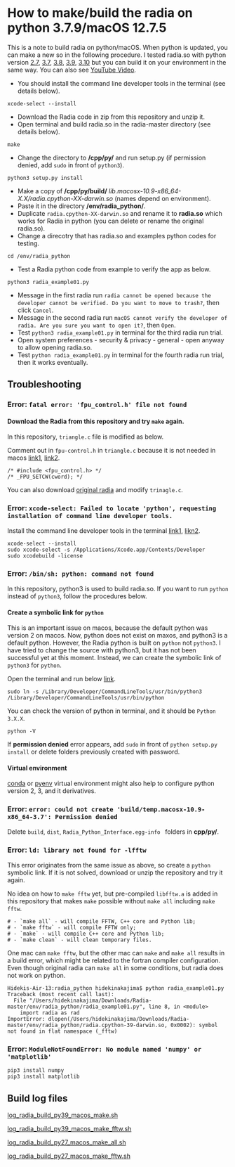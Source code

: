 # How to make/build the radia on python 3.7.9/macOS 12.7.5

This is a note to build radia on python/macOS. When python is updated, you can make a new so in the following procedure. I tested radia.so with python version [2.7](https://github.com/hidecode221b/Radia/blob/master/env/radia_python/radia.cpython-27m-darwin.so), [3.7](https://github.com/hidecode221b/Radia/blob/master/env/radia_python/radia.cpython-37m-darwin.so), [3.8](https://github.com/hidecode221b/Radia/blob/master/env/radia_python/radia.cpython-38-darwin.so), [3.9](https://github.com/hidecode221b/Radia/blob/master/env/radia_python/radia.cpython-39-darwin.so), [3.10](https://github.com/hidecode221b/Radia/blob/master/env/radia_python/radia.cpython-310-darwin.so) but you can build it on your environment in the same way. You can also see [YouTube Video](https://youtu.be/mbbfCD5LF5c). 

- You should install the command line developer tools in the terminal (see details below).
```
xcode-select --install
```
- Download the Radia code in zip from this repository and unzip it.
- Open terminal and build radia.so in the radia-master directory (see details below).
```
make
```
- Change the directory to **/cpp/py/** and run setup.py (if permission denied, add `sudo` in front of `python3`).
```
python3 setup.py install
```
- Make a copy of **/cpp/py/build/** *lib.macosx-10.9-x86_64-X.X/radia.cpython-XX-darwin.so* (names depend on environment).
- Paste it in the directory **/env/radia_python/**.
- Duplicate `radia.cpython-XX-darwin.so` and rename it to **radia.so** which works for Radia in python (you can delete or rename the original radia.so).
- Change a direcotry that has radia.so and examples python codes for testing.
```
cd /env/radia_python
```
- Test a Radia python code from example to verify the app as below.
```
python3 radia_example01.py
```

- Message in the first radia run `radia cannot be opened because the developer cannot be verified. Do you want to move to trash?`, then click `Cancel`.
- Message in the second radia run `macOS cannot verify the developer of radia. Are you sure you want to open it?`, then `Open`.
- Test `python3 radia_example01.py` in terminal for the third radia run trial.
- Open system preferences - security & privacy - general - open anyway to allow opening radia.so.
- Test `python radia_example01.py` in terminal for the fourth radia run trial, then it works eventually.

## Troubleshooting

### Error: `fatal error: 'fpu_control.h' file not found`

#### Download the Radia from this repository and try `make` again.

In this repository, `triangle.c` file is modified as below.

Comment out in `fpu-control.h` in `triangle.c` because it is not needed in macos [link1](https://github.com/YosysHQ/yosys/issues/334), [link2](https://stackoverflow.com/questions/4271881/newbie-problem-with-gcc-4-2-compiler-mac-osx-fpu-control-h-no-such-file-or-d).

```
/* #include <fpu_control.h> */
/* _FPU_SETCW(cword); */
```

You can also download [original radia](https://github.com/ochubar/Radia) and modify `trinagle.c`.

### Error: `xcode-select: Failed to locate 'python', requesting installation of command line developer tools.`

Install the command line developer tools in the terminal [link1](https://mac.install.guide/commandlinetools/), [likn2](https://www.intel.com/content/www/us/en/developer/articles/troubleshooting/error-ld-library-not-found-with-macos-big-sur.html).

```
xcode-select --install
sudo xcode-select -s /Applications/Xcode.app/Contents/Developer
sudo xcodebuild -license
```

### Error: `/bin/sh: python: command not found`

In this repository, python3 is used to build radia.so. If you want to run `python` instead of `python3`, follow the procedures below.

#### Create a symbolic link for `python`

This is an important issue on macos, because the default python was version 2 on macos. Now, python does not exist on maxos, and python3 is a default python. However, the Radia python is built on `python` not `python3`. I have tried to change the source with python3, but it has not been successful yet at this moment. Instead, we can create the symbolic link of `python3` for `python`.

Open the terminal and run below [link](https://developer.apple.com/forums/thread/704099).

```
sudo ln -s /Library/Developer/CommandLineTools/usr/bin/python3 /Library/Developer/CommandLineTools/usr/bin/python
```

You can check the version of python in terminal, and it should be `Python 3.X.X`.

```
python -V
```

If **permission denied** error appears, add `sudo` in front of `python setup.py install` or delete folders previously created with password.


#### Virtual environment

[conda](https://conda.io/projects/conda/en/latest/user-guide/tasks/manage-environments.html) or [pyenv](https://www.janmeppe.com/blog/how-to-set-python3-as-default-mac/) virtual environment might also help to configure python version 2, 3, and it derivatives.

### Error: `error: could not create 'build/temp.macosx-10.9-x86_64-3.7': Permission denied`

Delete `build`, `dist`, `Radia_Python_Interface.egg-info ` folders in **cpp/py/**.

### Error: `ld: library not found for -lfftw`

This error originates from the same issue as above, so create a `python` symbolic link. If it is not solved, download or unzip the repository and try it again.

No idea on how to `make fftw` yet, but pre-compiled `libfftw.a` is added in this repository that makes `make` possible without `make all` including `make fftw`.

```
# - `make all` - will compile FFTW, C++ core and Python lib;
# - `make fftw` - will compile FFTW only;
# - `make` - will compile C++ core and Python lib;
# - `make clean` - will clean temporary files.
```

One mac can `make fftw`, but the other mac can `make` and `make all` results in a build error, which might be related to the fortran compiler configuration. Even though original radia can `make all` in some conditions, but radia does not work on python.

```
Hidekis-Air-13:radia_python hidekinakajima$ python radia_example01.py
Traceback (most recent call last):
  File "/Users/hidekinakajima/Downloads/Radia-master/env/radia_python/radia_example01.py", line 8, in <module>
    import radia as rad
ImportError: dlopen(/Users/hidekinakajima/Downloads/Radia-master/env/radia_python/radia.cpython-39-darwin.so, 0x0002): symbol not found in flat namespace (_fftw)
```
### Error: `ModuleNotFoundError: No module named 'numpy' or 'matplotlib'`

```
pip3 install numpy
pip3 install matplotlib
```

## Build log files

[log_radia_build_py39_macos_make.sh](https://github.com/hidecode221b/Radia/blob/master/env/radia_python/log_radia_build_py39_macos_make.sh)

[log_radia_build_py39_macos_make_fftw.sh](https://github.com/hidecode221b/Radia/blob/master/env/radia_python/log_radia_build_py39_macos_make_fftw.sh)

[log_radia_build_py27_macos_make_all.sh](https://github.com/hidecode221b/Radia/blob/master/env/radia_python/log_radia_build_py27_macos_make_all.sh)

[log_radia_build_py27_macos_make_fftw.sh](https://github.com/hidecode221b/Radia/blob/master/env/radia_python/log_radia_build_py27_macos_make_fftw.sh)

